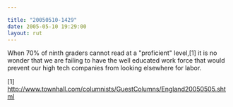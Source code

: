 ```yaml
---

title: "20050510-1429"
date: 2005-05-10 19:29:00
layout: rut
---
```


<p>When 70% of ninth graders cannot read at a "proficient"
level,[1] it is no wonder that we are failing to have the well
educated work force that would prevent our high tech companies from
looking elsewhere for labor.</p>

[1]
http://www.townhall.com/columnists/GuestColumns/England20050505.shtml

